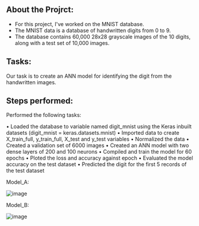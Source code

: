 ## About the Projrct:
- For this project, I've worked on the MNIST database.
- The MNIST data is a database of handwritten digits from 0 to 9.
- The database contains 60,000 28x28 grayscale images of the 10 digits, along with a test set of 10,000 images.

## Tasks:
Our task is to create an ANN model for identifying the digit from the handwritten images.

## Steps performed:

Performed the following tasks:

•	Loaded the database to variable named digit_mnist using the Keras inbuilt datasets (digit_mnist = keras.datasets.mnist)
•	Imported data to create X_train_full, y_train_full, X_test and y_test variables
•	Normalized the data
•	Created a validation set of 6000 images
•	Created an ANN model with two dense layers of 200 and 100 neurons
•	Compiled and train the model for 60 epochs
•	Ploted the loss and accuracy against epoch
•	Evaluated the model accuracy on the test dataset
•	Predicted the digit for the first 5 records of the test dataset


Model_A:


![image](https://github.com/Pramod2021-24IT/DL-Projects/assets/95674009/f53b9e34-e12e-497f-83e7-af81be713dae)

Model_B:


![image](https://github.com/Pramod2021-24IT/DL-Projects/assets/95674009/c42f8ae8-5361-4d68-82d9-87c67422d783)
